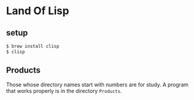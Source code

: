 
# Land Of Lisp

## setup

```sh
$ brew install clisp
$ clisp
```

## Products

Those whose directory names start with numbers are for study. A program that works properly is in the directory `Products`.
